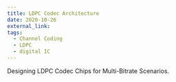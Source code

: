 ```yaml
---
title: LDPC Codec Architecture
date: 2020-10-26
external_link: 
tags:
  - Channel Coding
  - LDPC
  - digital IC
---
```


Designing LDPC Codec Chips for Multi-Bitrate Scenarios.

<!--more-->

